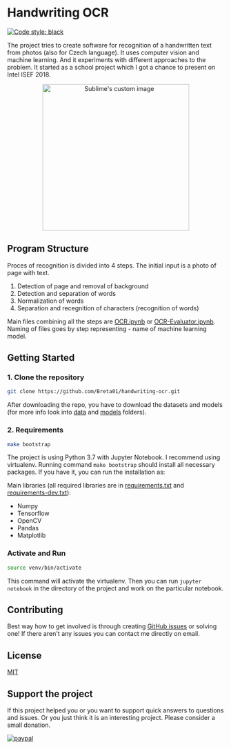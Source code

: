 # Handwriting OCR
[![Code style: black](https://img.shields.io/badge/code%20style-black-000000.svg)](https://github.com/psf/black)

The project tries to create software for recognition of a handwritten text from photos (also for Czech language). It uses computer vision and machine learning. And it experiments with different approaches to the problem. It started as a school project which I got a chance to present on Intel ISEF 2018.

<p align="center"><img src ="doc/imgs/poster.png?raw=true" height="340" alt="Sublime's custom image" /></p>

## Program Structure
Proces of recognition is divided into 4 steps. The initial input is a photo of page with text.

1. Detection of page and removal of background
2. Detection and separation of words
3. Normalization of words
4. Separation and recegnition of characters (recognition of words)

Main files combining all the steps are [OCR.ipynb](notebooks/OCR.ipynb) or [OCR-Evaluator.ipynb](notebooks/ocr_evaluator.ipynb). Naming of files goes by step representing - name of machine learning model.

## Getting Started
### 1. Clone the repository
```bash
git clone https://github.com/Breta01/handwriting-ocr.git
```
After downloading the repo, you have to download the datasets and models (for more info look into [data](data/) and [models](models/) folders).

### 2. Requirements
```bash
make bootstrap
```
The project is using Python 3.7 with Jupyter Notebook. I recommend using virtualenv. Running command `make bootstrap` should install all necessary packages. If you have it, you can run the installation as:

Main libraries (all required libraries are in [requirements.txt](requirements.txt) and [requirements-dev.txt](requirements-dev.txt)):
* Numpy
* Tensorflow
* OpenCV
* Pandas
* Matplotlib

### Activate and Run
```bash
source venv/bin/activate
```
This command will activate the virtualenv. Then you can run `jupyter notebook` in the directory of the project and work on the particular notebook.

## Contributing
Best way how to get involved is through creating [GitHub issues](https://github.com/Breta01/handwriting-ocr/issues) or solving one! If there aren't any issues you can contact me directly on email.

## License
[MIT](./LICENSE.md)

## Support the project
If this project helped you or you want to support quick answers to questions and issues. Or you just think it is an interesting project. Please consider a small donation.

[![paypal](https://www.paypalobjects.com/en_US/i/btn/btn_donate_LG.gif)](https://paypal.me/bretahajek/5)
